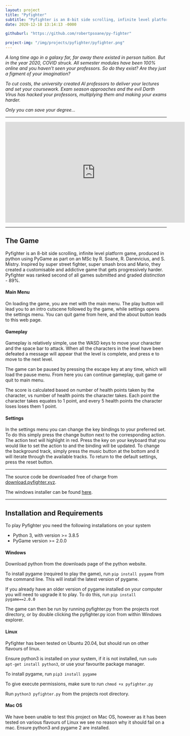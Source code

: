```yaml
---
layout: project
title: "Pyfighter"
subtitle: "Pyfighter is an 8-bit side scrolling, infinite level platform game, produced in Python using PyGame as part on an MSc by R. Soane, R. Danevicius, and S. Mistry.  Inspired by super street fighter, super smash bros and Mario, they created a customisable and addictive game that gets progressively harder." # This forms the basis of a description of the project
date: 2020-12-18 13:14:13 -0000

githuburl: "https://github.com/robertpsoane/py-fighter"

project-img: "/img/projects/pyfighter/pyfighter.png"
---
```


_A long time ago in a galaxy far, far away there existed in person tuition. But in the year 2020, COVID struck. All semester modules have been 100% online and you haven't seen your professors. So do they exist? Are they just a figment of your imagination?_

_To cut costs, the university created AI professors to deliver your lectures and set your coursework. Exam season approaches and the evil Darth Virus has hacked your professors, multiplying them and making your exams harder._

_Only you can save your degree..._

<hr />
<center>
<iframe width="560" height="315" src="https://www.youtube.com/embed/cAWdl9GXIeg" frameborder="0" allow="accelerometer; autoplay; clipboard-write; encrypted-media; gyroscope; picture-in-picture" allowfullscreen></iframe>
</center>
<hr />

## The Game

Pyfighter is an 8-bit side scrolling, infinite level platform game, produced in python using PyGame as part on an MSc by R. Soane, R. Danevicius, and S. Mistry. Inspired by super street fighter, super smash bros and Mario, they created a customisable and addictive game that gets progressively harder. Pyfighter was <a src="https://github.com/robertpsoane/py-fighter/blob/master/runner_up_certificate.pdf">ranked second of all games</a> submitted and graded _distinction_ - 89%.

#### Main Menu

On loading the game, you are met with the main menu. The play button will lead you to an intro cutscene followed by the game, while settings opens the settings menu. You can quit game from here, and the about button leads to this web page.

#### Gameplay

Gameplay is relatively simple, use the WASD keys to move your character and the space bar to attack. When all the characters in the level have been defeated a message will appear that the level is complete, and press e to move to the next level.

The game can be paused by pressing the escape key at any time, which will load the pause menu. From here you can continue gameplay, quit game or quit to main menu.

The score is calculated based on number of health points taken by the character, vs number of health points the character takes. Each point the character takes equates to 1 point, and every 5 health points the character loses loses them 1 point.

#### Settings

In the settings menu you can change the key bindings to your preferred set. To do this simply press the change button next to the corresponding action. The action text will highlight in red. Press the key on your keyboard that you would like to set the action to and the binding will be updated. To change the background track, simply press the music button at the bottom and it will iterate through the available tracks. To return to the default settings, press the reset button.

<hr />
The source code be downloaded free of charge from <a href="http://download.pyfighter.xyz">download.pyfighter.xyz</a>.

The windows installer can be found <a href="https://github.com/robertpsoane/py-fighter/releases/download/v1.0.0/pyfighter_installer.exe">here</a>.

<hr />

## Installation and Requirements

To play Pyfighter you need the following installations on your system

- Python 3, with version >= 3.8.5
- PyGame version >= 2.0.0

#### Windows

Download python from the downloads page of the python website.

To install pygame (required to play the game), run `pip install pygame` from the command line. This will install the latest version of pygame.

If you already have an older version of pygame installed on your computer you will need to upgrade it to play. To do this, run `pip install pygame==2.0.0`

The game can then be run by running pyfighter.py from the projects root directory, or by double clicking the pyfighter.py icon from within Windows explorer.

#### Linux

Pyfighter has been tested on Ubuntu 20.04, but should run on other flavours of linux.

Ensure python3 is installed on your system, if it is not installed, run `sudo apt-get install python3`, or use your favourite package manager.

To install pygame, run `pip3 install pygame`

To give execute permissions, make sure to run `chmod +x pyfighter.py`

Run `python3 pyfighter.py` from the projects root directory.

#### Mac OS

We have been unable to test this project on Mac OS, however as it has been tested on various flavours of Linux we see no reason why it should fail on a mac.
Ensure python3 and pygame 2 are installed.
